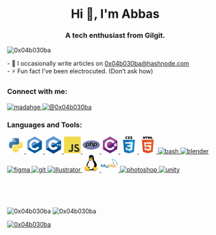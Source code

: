 <h1 align="center">Hi 👋, I'm Abbas</h1>
<h3 align="center">A tech enthusiast from Gilgit.</h3>
<p align="left">
    <img src="https://komarev.com/ghpvc/?username=0x04b030ba&label=Profile%20views&color=0e75b6&style=flat" alt="0x04b030ba" />
</p>
- 📝 I occasionally write articles on <a href="https://0x04b030ba.hashnode.dev/" target="blank">0x04b030ba@hashnode.com</a><br>
- ⚡ Fun fact I’ve been electrocuted. (Don’t ask how)

<h3 align="left">Connect with me:</h3>
<p align="left">
    <a href="https://twitter.com/madahge" target="blank">
        <img align="center" src="https://raw.githubusercontent.com/rahuldkjain/github-profile-readme-generator/master/src/images/icons/Social/twitter.svg" alt="madahge" height="30" width="40" />
    </a>
    <a href="https://hashnode.com/@0x04b030ba" target="blank">
        <img align="center" src="https://upload.wikimedia.org/wikipedia/commons/0/06/Hashnode_icon.svg" alt="@0x04b030ba" height="30" width="40" />
    </a>
</p>

<h3 align="left">Languages and Tools:</h3>
<p align="left">
    <a href="https://www.python.org" target="_blank" rel="noreferrer">
        <img src="https://raw.githubusercontent.com/devicons/devicon/master/icons/python/python-original.svg" alt="python" width="40" height="40"/>
    <a>
    <a href="https://www.cprogramming.com/" target="_blank" rel="noreferrer">
        <img src="https://raw.githubusercontent.com/devicons/devicon/master/icons/c/c-original.svg" alt="c" width="40" height="40"/>
    </a>
    <a href="https://www.w3schools.com/cpp/" target="_blank" rel="noreferrer">
        <img src="https://raw.githubusercontent.com/devicons/devicon/master/icons/cplusplus/cplusplus-original.svg" alt="cplusplus" width="40" height="40"/>
    </a>
    <a href="https://developer.mozilla.org/en-US/docs/Web/JavaScript" target="_blank" rel="noreferrer">
        <img src="https://raw.githubusercontent.com/devicons/devicon/master/icons/javascript/javascript-original.svg" alt="javascript" width="40" height="40"/>
    </a>
    <a href="https://www.php.net" target="_blank" rel="noreferrer">
        <img src="https://raw.githubusercontent.com/devicons/devicon/master/icons/php/php-original.svg" alt="php" width="40" height="40"/>
    </a>
    <a href="https://www.w3schools.com/cs/" target="_blank" rel="noreferrer">
        <img src="https://raw.githubusercontent.com/devicons/devicon/master/icons/csharp/csharp-original.svg" alt="csharp" width="40" height="40"/>
    </a>
    <a href="https://www.w3schools.com/css/" target="_blank" rel="noreferrer">
        <img src="https://raw.githubusercontent.com/devicons/devicon/master/icons/css3/css3-original-wordmark.svg" alt="css3" width="40" height="40"/>
    </a>
    <a href="https://www.w3.org/html/" target="_blank" rel="noreferrer">
        <img src="https://raw.githubusercontent.com/devicons/devicon/master/icons/html5/html5-original-wordmark.svg" alt="html5" width="40" height="40"/>
    </a>
    <a href="https://www.gnu.org/software/bash/" target="_blank" rel="noreferrer">
        <img src="https://www.svgrepo.com/show/353478/bash-icon.svg" alt="bash" width="40" height="40"/>
    </a>
    <a href="https://www.blender.org/" target="_blank" rel="noreferrer">
        <img src="https://download.blender.org/branding/community/blender_community_badge_white.svg" alt="blender" width="40" height="40"/>
    </a>
    <a href="https://www.figma.com/" target="_blank" rel="noreferrer">
        <img src="https://www.vectorlogo.zone/logos/figma/figma-icon.svg" alt="figma" width="40" height="40"/>
    </a>
    <a href="https://git-scm.com/" target="_blank" rel="noreferrer">
        <img src="https://www.vectorlogo.zone/logos/git-scm/git-scm-icon.svg" alt="git" width="40" height="40"/>
    </a>
    <a href="https://www.adobe.com/in/products/illustrator.html" target="_blank" rel="noreferrer">
        <img src="https://www.vectorlogo.zone/logos/adobe_illustrator/adobe_illustrator-icon.svg" alt="illustrator" width="40" height="40"/>
    </a>
    <a href="https://www.linux.org/" target="_blank" rel="noreferrer">
        <img src="https://raw.githubusercontent.com/devicons/devicon/master/icons/linux/linux-original.svg" alt="linux" width="40" height="40"/>
    </a>
    <a href="https://www.mysql.com/" target="_blank" rel="noreferrer">
        <img src="https://raw.githubusercontent.com/devicons/devicon/master/icons/mysql/mysql-original-wordmark.svg" alt="mysql" width="40" height="40"/>
    </a>
    <a href="https://www.photoshop.com/en" target="_blank" rel="noreferrer">
        <img src="https://upload.wikimedia.org/wikipedia/commons/a/af/Adobe_Photoshop_CC_icon.svg" alt="photoshop" width="40" height="40"/>
    </a>
    <a href="https://unity.com/" target="_blank" rel="noreferrer">
        <img src="https://cdn-icons-png.flaticon.com/512/5969/5969347.png" alt="unity" width="40" height="40"/>
    </a>
</p>
<br><br><br>
<p>
  <img align="center" src="https://github-readme-stats.vercel.app/api?username=0x04b030ba&show_icons=true&locale=en" alt="0x04b030ba" width="400px"/>
  <img align="center" src="https://github-readme-streak-stats.herokuapp.com/?user=0x04b030ba&" alt="0x04b030ba" width="400px"/>
</p>
<p align="left">
    <a href="https://github.com/ryo-ma/github-profile-trophy">
        <img src="https://github-profile-trophy.vercel.app/?username=0x04b030ba" alt="0x04b030ba" />
    </a>
</p>
